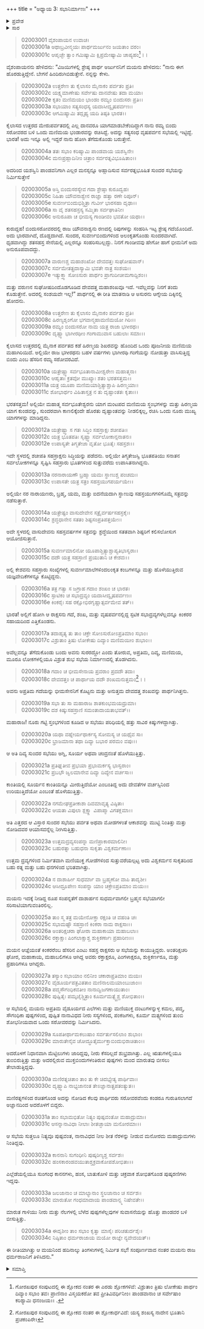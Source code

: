 +++
title = "ಅಧ್ಯಾಯ 3: ಸಭಾನಿರ್ಮಾಣಃ"
+++

<details><summary>ಪ್ರವೇಶ</summary>


।।   ಓಂ ಓಂ ನಮೋ ನಾರಾಯಣಾಯ।।   ಶ್ರೀ ವೇದವ್ಯಾಸಾಯ ನಮಃ ।।

ಶ್ರೀ ಕೃಷ್ಣದ್ವೈಪಾಯನ ವೇದವ್ಯಾಸ ವಿರಚಿತ  

**ಶ್ರೀ ಮಹಾಭಾರತ**

**ಸಭಾ ಪರ್ವ**

**ಸಭಾ ಪರ್ವ**

**ಅಧ್ಯಾಯ 3**

</details>


<details><summary>ಸಾರ</summary>

ಮಯಸಭೆಯ ನಿರ್ಮಾಣ (1-34).

</details>


> 02003001 ವೈಶಂಪಾಯನ ಉವಾಚ।  
02003001a ಅಥಾಬ್ರವೀನ್ಮಯಃ ಪಾರ್ಥಮರ್ಜುನಂ ಜಯತಾಂ ವರಂ।  
02003001c ಆಪೃಚ್ಛೇ ತ್ವಾಂ ಗಮಿಷ್ಯಾಮಿ ಕ್ಷಿಪ್ರಮೇಷ್ಯಾಮಿ ಚಾಪ್ಯಹಂ[^1]।।

ವೈಶಂಪಾಯನನು ಹೇಳಿದನು: “ವಿಜಯಿಗಳಲ್ಲಿ ಶ್ರೇಷ್ಠ ಪಾರ್ಥ ಅರ್ಜುನನಿಗೆ ಮಯನು ಹೇಳಿದನು: “ನಾನು ಈಗ ಹೊರಡುತ್ತಿದ್ದೇನೆ. ಬೇಗನೆ ಹಿಂದಿರುಗಿಬಿಡುತ್ತೇನೆ. ನನ್ನನ್ನು ಕೇಳು.

> 02003002a ಉತ್ತರೇಣ ತು ಕೈಲಾಸಂ ಮೈನಾಕಂ ಪರ್ವತಂ ಪ್ರತಿ।  
02003002c ಯಕ್ಷ್ಯಮಾಣೇಷು ಸರ್ವೇಷು ದಾನವೇಷು ತದಾ ಮಯಾ।  
02003002e ಕೃತಂ ಮಣಿಮಯಂ ಭಾಂಡಂ ರಮ್ಯಂ ಬಿಂದುಸರಃ ಪ್ರತಿ।।  
02003003a ಸಭಾಯಾಂ ಸತ್ಯಸಂಧಸ್ಯ ಯದಾಸೀದ್ವೃಷಪರ್ವಣಃ।  
02003003c ಆಗಮಿಷ್ಯಾಮಿ ತದ್ಗೃಹ್ಯ ಯದಿ ತಿಷ್ಠತಿ ಭಾರತ।।

ಕೈಲಾಸದ ಉತ್ತರದ ಮೇರುಪರ್ವತದಲ್ಲಿ ಎಲ್ಲ ದಾನವರೂ ಯಾಗಮಾಡಬೇಕೆಂದಿದ್ದಾಗ ನಾನು ರಮ್ಯ ಬಿಂದು ಸರೋವರದ ಬಳಿ ಒಂದು ಮಣಿಮಯ ಭಂಡಾರವನ್ನು ರಚಿಸಿದ್ದೆ. ಅದನ್ನು ಸತ್ಯಸಂಧ ವೃಷಪರ್ವನ ಸಭೆಯಲ್ಲಿ ಇಟ್ಟಿದ್ದೆ. ಭಾರತ! ಅದು ಇನ್ನೂ ಅಲ್ಲಿ ಇದ್ದರೆ ನಾನು ಹೋಗಿ ತೆಗೆದುಕೊಂಡು ಬರುತ್ತೇನೆ.

> 02003004a ತತಃ ಸಭಾಂ ಕರಿಷ್ಯಾಮಿ ಪಾಂಡವಾಯ ಯಶಸ್ವಿನೇ।  
02003004c ಮನಃಪ್ರಹ್ಲಾದಿನೀಂ ಚಿತ್ರಾಂ ಸರ್ವರತ್ನವಿಭೂಷಿತಾಂ।।

ಅದರಿಂದ ಯಶಸ್ವಿನಿ ಪಾಂಡವನಿಗಾಗಿ ಎಲ್ಲರ ಮನಸ್ಸನ್ನೂ ಅಹ್ಲಾದಿಸುವ ಸರ್ವರತ್ನಭೂಷಿತ ಸುಂದರ ಸಭೆಯನ್ನು ನಿರ್ಮಿಸುತ್ತೇನೆ

> 02003005a ಅಸ್ತಿ ಬಿಂದುಸರಸ್ಯೇವ ಗದಾ ಶ್ರೇಷ್ಠಾ ಕುರೂದ್ವಹ।  
02003005c ನಿಹಿತಾ ಯೌವನಾಶ್ವೇನ ರಾಜ್ಞಾ ಹತ್ವಾ ರಣೇ ರಿಪೂನ್।  
02003005e ಸುವರ್ಣಬಿಂದುಭಿಶ್ಚಿತ್ರಾ ಗುರ್ವೀ ಭಾರಸಹಾ ದೃಢಾ।।  
02003006a ಸಾ ವೈ ಶತಸಹಸ್ರಸ್ಯ ಸಮ್ಮಿತಾ ಸರ್ವಘಾತಿನೀ।  
02003006c ಅನುರೂಪಾ ಚ ಭೀಮಸ್ಯ ಗಾಂಡೀವಂ ಭವತೋ ಯಥಾ।।

ಕುರುದ್ದಹ! ಬಿಂದುಸರೋವರದಲ್ಲಿ ರಾಜ ಯೌವನಾಶ್ವನು ರಣದಲ್ಲಿ ರಿಪುಗಳನ್ನು ಸಂಹರಿಸಿ ಇಟ್ಟ ಶ್ರೇಷ್ಠ ಗದೆಯೊಂದಿದೆ. ಅದು ಭಾರವಾಗಿದೆ, ದೊಡ್ಡದಾಗಿದೆ. ಸುಂದರ, ಸುವರ್ಣಬಿಂದುಗಳಿಂದ ಅಲಂಕೃತಗೊಂಡು ಸುಂದರವಾಗಿದೆ. ಧೃಡವಾಗಿದ್ದು ಶತಸಹಸ್ರ ಸೇನೆಯಲ್ಲಿ ಎಲ್ಲರನ್ನೂ ಸಂಹರಿಸಬಲ್ಲದ್ದು. ನಿನಗೆ ಗಾಂಡೀವವು ಹೇಗೋ ಹಾಗೆ ಭೀಮನಿಗೆ ಅದು ಅನುರೂಪವಾದದ್ದು.

> 02003007a ವಾರುಣಶ್ಚ ಮಹಾಶಂಖೋ ದೇವದತ್ತಃ ಸುಘೋಷವಾನ್।  
02003007c ಸರ್ವಮೇತತ್ಪ್ರದಾಸ್ಯಾಮಿ ಭವತೇ ನಾತ್ರ ಸಂಶಯಃ।  
02003007e ಇತ್ಯುಕ್ತ್ವಾ ಸೋಽಸುರಃ ಪಾರ್ಥಂ ಪ್ರಾಗುದೀಚೀಮಗಾದ್ದಿಶಂ।।

ಮತ್ತು ವರುಣನ ಸುಘೋಷದಿಂದೊಡಗೂಡಿದ ದೇವದತ್ತ ಮಹಾಶಂಖವೂ ಇದೆ. ಇವೆಲ್ಲವನ್ನು ನಿನಗೆ ತಂದು ಕೊಡುತ್ತೇನೆ. ಅದರಲ್ಲಿ ಸಂಶಯವೇ ಇಲ್ಲ!” ಪಾರ್ಥನಲ್ಲಿ ಈ ರೀತಿ ಮಾತನಾಡಿ ಆ ಅಸುರನು ಆಗ್ನೇಯ ದಿಕ್ಕಿನಲ್ಲಿ ಹೋದನು.

> 02003008a ಉತ್ತರೇಣ ತು ಕೈಲಾಸಂ ಮೈನಾಕಂ ಪರ್ವತಂ ಪ್ರತಿ।   
02003008c ಹಿರಣ್ಯಶೃಂಗೋ ಭಗವಾನ್ಮಹಾಮಣಿಮಯೋ ಗಿರಿಃ।।  
02003009a ರಮ್ಯಂ ಬಿಂದುಸರೋ ನಾಮ ಯತ್ರ ರಾಜಾ ಭಗೀರಥಃ।  
02003009c ದೃಷ್ಟ್ವಾ ಭಾಗೀರಥೀಂ ಗಂಗಾಮುವಾಸ ಬಹುಲಾಃ ಸಮಾಃ।।

ಕೈಲಾಸದ ಉತ್ತರದಲ್ಲಿ ಮೈನಾಕ ಪರ್ವತದ ಕಡೆ ಹಿರಣ್ಮಯ ಶಿಖರವನ್ನು ಹೊಂದಿದ ಒಂದು ಪೂಜನೀಯ ಮಣಿಮಯ ಮಹಾಗಿರಿಯಿದೆ. ಅಲ್ಲಿಯೇ ರಾಜ ಭಗೀರಥನು ಬಹಳ ವರ್ಷಗಳು ಭಾಗೀರಥಿ ಗಂಗೆಯನ್ನು ನೋಡುತ್ತಾ ವಾಸಿಸುತ್ತಿದ್ದ ಬಿಂದು ಎಂಬ ಹೆಸರಿನ ರಮ್ಯ ಸರೋವರವಿದೆ.

> 02003010a ಯತ್ರೇಷ್ಟ್ವಾ ಸರ್ವಭೂತಾನಾಮೀಶ್ವರೇಣ ಮಹಾತ್ಮನಾ।  
02003010c ಆಹೃತಾಃ ಕ್ರತವೋ ಮುಖ್ಯಾಃ ಶತಂ ಭರತಸತ್ತಮ।।  
02003011a ಯತ್ರ ಯೂಪಾ ಮಣಿಮಯಾಶ್ಚಿತ್ಯಾಶ್ಚಾಪಿ ಹಿರಣ್ಮಯಾಃ।  
02003011c ಶೋಭಾರ್ಥಂ ವಿಹಿತಾಸ್ತತ್ರ ನ ತು ದೃಷ್ಟಾಂತತಃ ಕೃತಾಃ।।

ಭರತಸತ್ತಮ! ಅಲ್ಲಿಯೇ ಮಹಾತ್ಮ ಸರ್ವಭೂತೇಶ್ವರನು ಯಾಗ ಮಂಟಪದ ಮಣಿಮಯ ಸ್ಥಂಭಗಳನ್ನು ಮತ್ತು ಹಿರಣ್ಮಯ ಯಾಗ ಕುಂಡವನ್ನು, ಸುಂದರವಾಗಿ ಕಾಣಲಿಕ್ಕೆಂದೇ ಹೊರತು ದೃಷ್ಟಾಂತವನ್ನು ನೀಡಲಿಕ್ಕಲ್ಲ, ರಚಿಸಿ ಒಂದು ನೂರು ಮುಖ್ಯ ಯಾಗಗಳನ್ನು ಮಾಡಿದ್ದನು.

> 02003012a ಯತ್ರೇಷ್ಟ್ವಾ ಸ ಗತಃ ಸಿದ್ಧಿಂ ಸಹಸ್ರಾಕ್ಷಃ ಶಚೀಪತಿಃ।  
02003012c ಯತ್ರ ಭೂತಪತಿಃ ಸೃಷ್ಟ್ವಾ ಸರ್ವಲೋಕಾನ್ಸನಾತನಃ।  
02003012e ಉಪಾಸ್ಯತೇ ತಿಗ್ಮತೇಜಾ ವೃತೋ ಭೂತೈಃ ಸಹಸ್ರಶಃ।।

ಇದೇ ಸ್ಥಳದಲ್ಲಿ ಶಚೀಪತಿ ಸಹಸ್ರಾಕ್ಷನು ಸಿದ್ಧಿಯನ್ನು ಪಡೆದನು. ಅಲ್ಲಿಯೇ ತಿಗ್ಮತೇಜಸ್ವಿ ಭೂತಪತಿಯು ಸನಾತನ ಸರ್ವಲೋಕಗಳನ್ನೂ ಸೃಷ್ಟಿಸಿ ಸಹಸ್ರಾರು ಭೂತಗಳಿಂದ ಸುತ್ತುವರೆದು ಉಪಾಸಿತನಾಗಿದ್ದನು.

> 02003013a ನರನಾರಾಯಣೌ ಬ್ರಹ್ಮಾ ಯಮಃ ಸ್ಥಾಣುಶ್ಚ ಪಂಚಮಃ।  
02003013c ಉಪಾಸತೇ ಯತ್ರ ಸತ್ರಂ ಸಹಸ್ರಯುಗಪರ್ಯಯೇ।।

ಅಲ್ಲಿಯೇ ನರ ನಾರಾಯಣರು, ಬ್ರಹ್ಮ, ಯಮ, ಮತ್ತು ಐದನೆಯದಾಗಿ ಸ್ಥಾಣುವು ಸಹಸ್ರಯುಗಗಳಿಗೊಮ್ಮೆ ಸತ್ರವನ್ನು ನಡೆಸುತ್ತಾರೆ.

> 02003014a ಯತ್ರೇಷ್ಟಂ ವಾಸುದೇವೇನ ಸತ್ರೈರ್ವರ್ಷಸಹಸ್ರಕೈಃ।   
02003014c ಶ್ರದ್ಧಧಾನೇನ ಸತತಂ ಶಿಷ್ಟಸಂಪ್ರತಿಪತ್ತಯೇ।।

ಅದೇ ಸ್ಥಳದಲ್ಲಿ ವಾಸುದೇವನು ಸಹಸ್ರವರ್ಷಗಳ ಸತ್ರವನ್ನು ಶ್ರದ್ಧೆಯಿಂದ ಸತತವಾಗಿ ಶಿಷ್ಟರಿಗೆ ಕಲಿಸಲೋಸುಗ ಆಯೋಜಿಸುತ್ತಾನೆ.

> 02003015a ಸುವರ್ಣಮಾಲಿನೋ ಯೂಪಾಶ್ಚಿತ್ಯಾಶ್ಚಾಪ್ಯತಿಭಾಸ್ವರಾಃ।  
02003015c ದದೌ ಯತ್ರ ಸಹಸ್ರಾಣಿ ಪ್ರಯುತಾನಿ ಚ ಕೇಶವಃ।।

ಅಲ್ಲಿ ಕೇಶವನು ಸಹಸ್ರಾರು ಸಂಖ್ಯೆಗಳಲ್ಲಿ ಸುವರ್ಣಮಾಲೆಗಳಿಂದಲಂಕೃತ ಕಂಬಗಳನ್ನೂ ಮತ್ತು ಹೊಳೆಯುತ್ತಿರುವ ಯಜ್ಞವೇದಿಕೆಗಳನ್ನೂ ಕೊಟ್ಟಿದ್ದನು.

> 02003016a ತತ್ರ ಗತ್ವಾ ಸ ಜಗ್ರಾಹ ಗದಾಂ ಶಂಖಂ ಚ ಭಾರತ।  
02003016c ಸ್ಫಾಟಿಕಂ ಚ ಸಭಾದ್ರವ್ಯಂ ಯದಾಸೀದ್ವೃಷಪರ್ವಣಃ।  
02003016e ಕಿಂಕರೈಃ ಸಹ ರಕ್ಷೋಭಿರಗೃಹ್ಣಾತ್ಸರ್ವಮೇವ ತತ್।।

ಭಾರತ! ಅಲ್ಲಿಗೆ ಹೋಗಿ ಆ ರಾಕ್ಷಸನು ಗದೆ, ಶಂಖ, ಮತ್ತು ವೃಷಪರ್ವನಲ್ಲಿದ್ದ ಸ್ಫಟಿಕ ಸಭಾದ್ರವ್ಯಗಳೆಲ್ಲವನ್ನೂ ಕಿಂಕರರ ಸಹಾಯದಿಂದ ಎತ್ತಿಕೊಂಡನು.

> 02003017a ತದಾಹೃತ್ಯ ತು ತಾಂ ಚಕ್ರೇ ಸೋಽಸುರೋಽಪ್ರತಿಮಾಂ ಸಭಾಂ।  
02003017c ವಿಶ್ರುತಾಂ ತ್ರಿಷು ಲೋಕೇಷು ದಿವ್ಯಾಂ ಮಣಿಮಯೀಂ ಶುಭಾಂ।।

ಅವೆಲ್ಲವನ್ನೂ ತೆಗೆದುಕೊಂಡು ಬಂದು ಅವನು ಸುರರದ್ದೋ ಎಂದು ತೋರುವ, ಅಪ್ರತಿಮ, ದಿವ್ಯ, ಮಣಿಮಯ, ಮೂರೂ ಲೋಕಗಳಲ್ಲಿಯೂ ವಿಶ್ರುತ ಶುಭ ಸಭೆಯ ನಿರ್ಮಾಣದಲ್ಲಿ ತೊಡಗಿದನು.

> 02003018a ಗದಾಂ ಚ ಭೀಮಸೇನಾಯ ಪ್ರವರಾಂ ಪ್ರದದೌ ತದಾ।  
02003018c ದೇವದತ್ತಂ ಚ ಪಾರ್ಥಾಯ ದದೌ ಶಂಖಮನುತ್ತಮಂ[^2]।।

ಅವನು ಅಪ್ರತಿಮ ಗದೆಯನ್ನು ಭೀಮಸೇನನಿಗೆ ಕೊಟ್ಟನು ಮತ್ತು ಅನುತ್ತಮ ದೇವದತ್ತ ಶಂಖವನ್ನು ಪಾರ್ಥನಿಗಿತ್ತನು.

> 02003019a ಸಭಾ ತು ಸಾ ಮಹಾರಾಜ ಶಾತಕುಂಭಮಯದ್ರುಮಾ।  
02003019c ದಶ ಕಿಷ್ಕುಸಹಸ್ರಾಣಿ ಸಮಂತಾದಾಯತಾಭವತ್।।

ಮಹಾರಾಜ! ನೂರು ಗಟ್ಟಿ ಸ್ತಂಭಗಳಿಂದ ಕೂಡಿದ ಆ ಸಭೆಯು ಪರಿಧಿಯಲ್ಲಿ ಹತ್ತು ಸಾವಿರ ಕಿಷ್ಕುಗಳದ್ದಾಗಿತ್ತು.

> 02003020a ಯಥಾ ವಹ್ನೇರ್ಯಥಾರ್ಕಸ್ಯ ಸೋಮಸ್ಯ ಚ ಯಥೈವ ಸಾ।  
02003020c ಭ್ರಾಜಮಾನಾ ತಥಾ ದಿವ್ಯಾ ಬಭಾರ ಪರಮಂ ವಪುಃ।।

ಆ ಅತಿ ದಿವ್ಯ ಸುಂದರ ಸಭೆಯು ಅಗ್ನಿ, ಸೂರ್ಯ ಅಥವಾ ಚಂದ್ರನಂತೆ ಹೊಳೆಯುತ್ತಿತ್ತು.

> 02003021a ಪ್ರತಿಘ್ನತೀವ ಪ್ರಭಯಾ ಪ್ರಭಾಮರ್ಕಸ್ಯ ಭಾಸ್ವರಾಂ।  
02003021c ಪ್ರಬಭೌ ಜ್ವಲಮಾನೇವ ದಿವ್ಯಾ ದಿವ್ಯೇನ ವರ್ಚಸಾ।।

ಕಾಂತಿಯಲ್ಲಿ ಸೂರ್ಯನ ಕಾಂತಿಯನ್ನೂ ಮೀರುತ್ತಿದೆಯೋ ಎಂಬಂತಿದ್ದ ಅದು ದೇವತೆಗಳ ವರ್ಚಸ್ಸಿನಿಂದ ಉರಿಯುತ್ತಿದೆಯೋ ಎಂಬಂತೆ ಹೊಳೆಯುತ್ತಿತ್ತು.

> 02003022a ನಗಮೇಘಪ್ರತೀಕಾಶಾ ದಿವಮಾವೃತ್ಯ ವಿಷ್ಠಿತಾ।  
02003022c ಆಯತಾ ವಿಪುಲಾ ಶ್ಲಕ್ಷ್ಣಾ ವಿಪಾಪ್ಮಾ ವಿಗತಕ್ಲಮಾ।।

ಅತಿ ಎತ್ತರದ ಆ ವಿಸ್ತಾರ ಸುಂದರ ಸಭೆಯು ಪರ್ವತ ಅಥವಾ ಮೋಡಗಳಂತೆ ಆಕಾಶವನ್ನು ಮುಟ್ಟಿ ನಿಂತಿತ್ತು ಮತ್ತು ನೋಡಿದವರ ಆಯಾಸವನ್ನೆಲ್ಲ ನೀಗಿಸುತ್ತಿತ್ತು.

> 02003023a ಉತ್ತಮದ್ರವ್ಯಸಂಪನ್ನಾ ಮಣಿಪ್ರಾಕಾರಮಾಲಿನೀ।  
02003023c ಬಹುರತ್ನಾ ಬಹುಧನಾ ಸುಕೃತಾ ವಿಶ್ವಕರ್ಮಣಾ।।

ಉತ್ತಮ ದ್ರವ್ಯಗಳಿಂದ ನಿರ್ಮಿತವಾಗಿ ಮಣಿಯುಕ್ತ ಗೋಡೆಗಳಿಂದ ಸುತ್ತುವರೆಯಲ್ಪಟ್ಟ ಅದು ವಿಶ್ವಕರ್ಮನ ಸುಕೃತದಿಂದ ಬಹು ರತ್ನ ಮತ್ತು ಬಹು ಧನಗಳಿಂದ ಭರಿತವಾಗಿತ್ತು.

> 02003024a ನ ದಾಶಾರ್ಹೀ ಸುಧರ್ಮಾ ವಾ ಬ್ರಹ್ಮಣೋ ವಾಪಿ ತಾದೃಶೀ।  
02003024c ಆಸೀದ್ರೂಪೇಣ ಸಂಪನ್ನಾ ಯಾಂ ಚಕ್ರೇಽಪ್ರತಿಮಾಂ ಮಯಃ।।

ಮಯನು ಇದಕ್ಕೆ ನೀಡಿದ್ದ ರೂಪ ಸಂಪನ್ನತೆಗೆ ದಾಶಾರ್ಹನ ಸುಧರ್ಮವಾಗಲೀ ಬ್ರಹ್ಮನ ಸಭೆಯಾಗಲೀ ಸರಿಸಾಟಿಯಾಗುವಂತಿರಲಿಲ್ಲ.

> 02003025a ತಾಂ ಸ್ಮ ತತ್ರ ಮಯೇನೋಕ್ತಾ ರಕ್ಷಂತಿ ಚ ವಹಂತಿ ಚ।  
02003025c ಸಭಾಮಷ್ಟೌ ಸಹಸ್ರಾಣಿ ಕಿಂಕರಾ ನಾಮ ರಾಕ್ಷಸಾಃ।।  
02003026a ಅಂತರಿಕ್ಷಚರಾ ಘೋರಾ ಮಹಾಕಾಯಾ ಮಹಾಬಲಾಃ।  
02003026c ರಕ್ತಾಕ್ಷಾಃ ಪಿಂಗಲಾಕ್ಷಾಶ್ಚ ಶುಕ್ತಿಕರ್ಣಾಃ ಪ್ರಹಾರಿಣಃ।।

ಮಯನ ಆಜ್ಞೆಯಂತೆ ಕಿಂಕರರೆಂಬ ಹೆಸರಿನ ಎಂಟು ಸಹಸ್ರ ರಾಕ್ಷಸರು ಆ ಸಭೆಯನ್ನು ಕಾಯುತ್ತಿದ್ದರು. ಅಂತರಿಕ್ಷಚರಿ ಘೋರ, ಮಹಾಕಾಯ, ಮಹಾಬಲಿಗಳೂ ಆಗಿದ್ದ ಅವರು ರಕ್ತಾಕ್ಷರೂ, ಪಿಂಗಳಾಕ್ಷರೂ, ಶುಕ್ತಿಕರ್ಣರೂ, ಮತ್ತು ಪ್ರಹಾರಿಗಳೂ ಆಗಿದ್ದರು.

> 02003027a ತಸ್ಯಾಂ ಸಭಾಯಾಂ ನಲಿನೀಂ ಚಕಾರಾಪ್ರತಿಮಾಂ ಮಯಃ।  
02003027c ವೈಡೂರ್ಯಪತ್ರವಿತತಾಂ ಮಣಿನಾಲಮಯಾಂಬುಜಾಂ।।  
02003028a ಪದ್ಮಸೌಗಂಧಿಕವತೀಂ ನಾನಾದ್ವಿಜಗಣಾಯುತಾಂ।  
02003028c ಪುಷ್ಪಿತೈಃ ಪಮ್ಕಜೈಶ್ಚಿತ್ರಾಂ ಕೂರ್ಮಮತ್ಸ್ಯೈಶ್ಚ ಶೋಭಿತಾಂ।।

ಆ ಸಭೆಯಲ್ಲಿ ಮಯನು ಅಪ್ರತಿಮ ವೈಡೂರ್ಯದ ಎಲೆಗಳು ಮತ್ತು ಮಣಿಯುಕ್ತ ದಂಟುಗಳನ್ನುಳ್ಳ ಕಮಲ, ಪದ್ಮ, ಸೌಗಂಧಿಕಾ ಪುಷ್ಪಗಳಿಂದ, ಪುಷ್ಪಿತ ನಾನಾವಿಧದ ನೀರು ಸಸ್ಯಗಳಿಂದ, ಪಂಕಜಗಳು, ಕೂರ್ಮ ಮತ್ಸ್ಯಗಳಿಂದ ತುಂಬಿ ಶೋಭನೀಯವಾದ ಒಂದು ಸರೋವರವನ್ನು ನಿರ್ಮಿಸಿದನು.

> 02003029a ಸೂಪತೀರ್ಥಾಮಕಲುಷಾಂ ಸರ್ವರ್ತುಸಲಿಲಾಂ ಶುಭಾಂ।  
02003029c ಮಾರುತೇನೈವ ಚೋದ್ಧೂತೈರ್ಮುಕ್ತಾಬಿಂದುಭಿರಾಚಿತಾಂ।।

ಅದರೊಳಗೆ ನಿಧಾನವಾಗಿ ಮೆಟ್ಟಿಲುಗಳು ಜಾರಿದ್ದವು, ನೀರು ಕೆಸರಿಲ್ಲದೆ ಶುಭ್ರವಾಗಿತ್ತು. ಎಲ್ಲ ಋತುಗಳಲ್ಲಿಯೂ ತುಂಬಿರುತ್ತಿತ್ತು ಮತ್ತು ಅದರಲ್ಲಿರುವ ಮುಕ್ತಬಿಂದುಗಳಂತಿರುವ ಪುಷ್ಪಗಳು ಮಂದ ಮಾರುತವು ಬೀಸಲು ತೇಲಾಡುತ್ತಿದ್ದವು.

> 02003030a ಮಣಿರತ್ನಚಿತಾಂ ತಾಂ ತು ಕೇ ಚಿದಭ್ಯೇತ್ಯ ಪಾರ್ಥಿವಾಃ।  
02003030c ದೃಷ್ಟ್ವಾಪಿ ನಾಭ್ಯಜಾನಂತ ತೇಽಜ್ಞಾನಾತ್ಪ್ರಪತಂತ್ಯುತ।।

ಮಣಿರತ್ನಗಳಿಂದ ರಚಿತಗೊಂಡ ಅದನ್ನು ನೋಡಿದ ಕೆಲವು ಪಾರ್ಥಿವರು ಸರೋವರವೆಂದು ಕಂಡರೂ ಗುರುತಿಸಲಾಗದೆ ಅಜ್ಞಾನದಿಂದ ಅದರೊಳಗೆ ಬಿದ್ದರು.

> 02003031a ತಾಂ ಸಭಾಮಭಿತೋ ನಿತ್ಯಂ ಪುಷ್ಪವಂತೋ ಮಹಾದ್ರುಮಾಃ।   
02003031c ಆಸನ್ನಾನಾವಿಧಾ ನೀಲಾಃ ಶೀತಚ್ಛಾಯಾ ಮನೋರಮಾಃ।।

ಆ ಸಭೆಯ ಸುತ್ತಲೂ ನಿತ್ಯವೂ ಪುಷ್ಪವಂತ, ನಾನಾವಿಧದ ನೀಲ ಶೀತ ನೆರಳನ್ನು ನೀಡುವ ಮನೋರಮ ಮಹಾದ್ರುಮಗಳು ನಿಂತಿದ್ದವು.

> 02003032a ಕಾನನಾನಿ ಸುಗಂಧೀನಿ ಪುಷ್ಕರಿಣ್ಯಶ್ಚ ಸರ್ವಶಃ।  
02003032c ಹಂಸಕಾರಂಡವಯುತಾಶ್ಚಕ್ರವಾಕೋಪಶೋಭಿತಾಃ।।

ಎಲ್ಲೆಡೆಯಲ್ಲಿಯೂ ಸುಂಗಂಧ ಕಾನನಗಳು, ಹಂಸ, ಬಾತುಕೋಳಿ ಮತ್ತು ಚಕ್ರವಾಕ ಶೋಭಿತಗೊಂಡ ಪುಷ್ಕರಣಿಗಳು ಇದ್ದವು.

> 02003033a ಜಲಜಾನಾಂ ಚ ಮಾಲ್ಯಾನಾಂ ಸ್ಥಲಜಾನಾಂ ಚ ಸರ್ವಶಃ।  
02003033c ಮಾರುತೋ ಗಂಧಮಾದಾಯ ಪಾಂಡವಾನ್ಸ್ಮ ನಿಷೇವತೇ।।

ಮಾರುತ ಗಾಳಿಯು ನೀರು ಮತ್ತು ನೆಲಗಳಲ್ಲಿ ಬೆಳೆದ ಪುಷ್ಪಗಳೆಲ್ಲವುಗಳ ಸುವಾಸನೆಯನ್ನು ಹೊತ್ತು ಪಾಂಡವರ ಬಳಿ ಬೀಸುತ್ತಿತ್ತು.

> 02003034a ಈದೃಶೀಂ ತಾಂ ಸಭಾಂ ಕೃತ್ವಾ ಮಾಸೈಃ ಪರಿಚತುರ್ದಶೈಃ।   
02003034c ನಿಷ್ಠಿತಾಂ ಧರ್ಮರಾಜಾಯ ಮಯೋ ರಾಜ್ಞೇ ನ್ಯವೇದಯತ್।।

ಈ ರೀತಿಯಾಗಿತ್ತು ಆ ಮಯನಿಂದ ಹದಿನಾಲ್ಕು ತಿಂಗಳುಗಳಲ್ಲಿ ನಿರ್ಮಿತ ಸಭೆ! ಸಂಪೂರ್ಣವಾದ ನಂತರ ಮಯನು ರಾಜ ಧರ್ಮರಾಜನಿಗೆ ತಿಳಿಸಿದನು.”




<details><summary>ಸಮಾಪ್ತಿ</summary>

ಇತಿ ಶ್ರೀ ಮಹಾಭಾರತೇ ಸಭಾಪರ್ವಣಿ ಸಭಾಪರ್ವಣಿ ಸಭಾನಿರ್ಮಾಣೇ ತೃತೀಯೋಽಧ್ಯಾಯಃ।।  
ಇದು ಶ್ರೀ ಮಹಾಭಾರತದ ಸಭಾಪರ್ವದಲ್ಲಿ ಸಭಾಪರ್ವದಲ್ಲಿ ಸಭಾನಿರ್ಮಾಣವೆನ್ನುವ ಮೂರನೆಯ ಅಧ್ಯಾಯವು.


</details>

[^1]: ಗೋರಖಪುರ ಸಂಪುಟದಲ್ಲಿ ಈ ಶ್ಲೋಕದ ನಂತರ ಈ ಎರಡು ಶ್ಲೋಕಗಳಿವೆ: ವಿಶ್ರುತಾಂ ತ್ರಿಷು ಲೋಕೇಷು ಪಾರ್ಥಂ ದಿವ್ಯಾಂ ಸಭಾಂ ತವ। ಪ್ರಾಣಿನಾಂ ವಿಸ್ಮಯಕರೋ ತವ ಪ್ರೀತಿವಿವರ್ಧಿನೀಂ। ಪಾಂಡವಾನಾಂ ಚ ಸರ್ವೇಷಾಂ ಕರಿಶ್ಯಾಮಿ ಧನಂಜಯ।।  .

[^2]: ಗೋರಖಪುರ ಸಂಪುಟದಲ್ಲಿ ಈ ಶ್ಲೋಕದ ನಂತರ ಈ ಶ್ಲೋಕಾರ್ಧವಿದೆ: ಯಸ್ಯ ಶಂಖಸ್ಯ ನಾದೇನ ಭೂತಾನಿ ಪ್ರಚಕಂಪಿರೇ।
